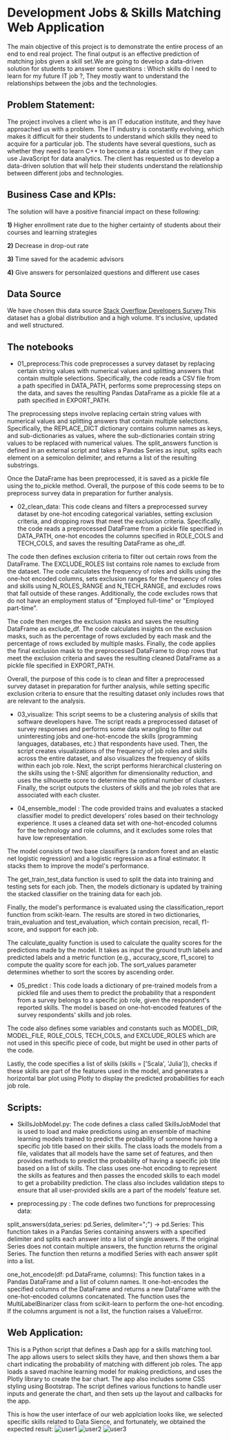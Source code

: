 # Development Jobs & Skills Matching Web Application 


The main objective of this project is to demonstrate the entire process of an end to end real project. The final output is an effective prediction of matching jobs given a skill set.We are going to develop a data-driven solution for students to answer some questions : Which skills do I need to learn for my future IT job ?, They mostly want to understand the relationships between the jobs and the technologies.


## Problem Statement:

The project involves a client who is an IT education institute, and they have approached us with a problem. The IT industry is constantly evolving, which makes it difficult for their students to understand which skills they need to acquire for a particular job. The students have several questions, such as whether they need to learn C++ to become a data scientist or if they can use JavaScript for data analytics. The client has requested us to develop a data-driven solution that will help their students understand the relationship between different jobs and technologies.

## Business Case and KPIs:
The solution will have  a positive financial impact on these following:

**1)** Higher enrollment rate due to the higher certainty of students about their courses and learning strategies

**2)** Decrease in drop-out rate

**3)** Time saved for the academic advisors

**4)** Give answers for personlaized questions and different use cases




## Data Source

We have chosen this data source [Stack Overflow Developers Survey](https://insights.stackoverflow.com/survey).This dataset has a global distribution and a high volume. It's inclusive, updated and well structured. 

## The notebooks

* 01_preprocess:This code preprocesses a survey dataset by replacing certain string values with numerical values and splitting answers that contain multiple selections. Specifically, the code reads a CSV file from a path specified in DATA_PATH, performs some preprocessing steps on the data, and saves the resulting Pandas DataFrame as a pickle file at a path specified in EXPORT_PATH.

The preprocessing steps involve replacing certain string values with numerical values and splitting answers that contain multiple selections. Specifically, the REPLACE_DICT dictionary contains column names as keys, and sub-dictionaries as values, where the sub-dictionaries contain string values to be replaced with numerical values. The split_answers function is defined in an external script and takes a Pandas Series as input, splits each element on a semicolon delimiter, and returns a list of the resulting substrings.

Once the DataFrame has been preprocessed, it is saved as a pickle file using the to_pickle method. Overall, the purpose of this code seems to be to preprocess survey data in preparation for further analysis.

* 02_clean_data: This code cleans and filters a preprocessed survey dataset by one-hot encoding categorical variables, setting exclusion criteria, and dropping rows that meet the exclusion criteria. Specifically, the code reads a preprocessed DataFrame from a pickle file specified in DATA_PATH, one-hot encodes the columns specified in ROLE_COLS and TECH_COLS, and saves the resulting DataFrame as ohe_df.

The code then defines exclusion criteria to filter out certain rows from the DataFrame. The EXCLUDE_ROLES list contains role names to exclude from the dataset. The code calculates the frequency of roles and skills using the one-hot encoded columns, sets exclusion ranges for the frequency of roles and skills using N_ROLES_RANGE and N_TECH_RANGE, and excludes rows that fall outside of these ranges. Additionally, the code excludes rows that do not have an employment status of "Employed full-time" or "Employed part-time".

The code then merges the exclusion masks and saves the resulting DataFrame as exclude_df. The code calculates insights on the exclusion masks, such as the percentage of rows excluded by each mask and the percentage of rows excluded by multiple masks. Finally, the code applies the final exclusion mask to the preprocessed DataFrame to drop rows that meet the exclusion criteria and saves the resulting cleaned DataFrame as a pickle file specified in EXPORT_PATH.

Overall, the purpose of this code is to clean and filter a preprocessed survey dataset in preparation for further analysis, while setting specific exclusion criteria to ensure that the resulting dataset only includes rows that are relevant to the analysis.

* 03_visualize: This script seems to be a clustering analysis of skills that software developers have. The script reads a preprocessed dataset of survey responses and performs some data wrangling to filter out uninteresting jobs and one-hot-encode the skills (programming languages, databases, etc.) that respondents have used. Then, the script creates visualizations of the frequency of job roles and skills across the entire dataset, and also visualizes the frequency of skills within each job role. Next, the script performs hierarchical clustering on the skills using the t-SNE algorithm for dimensionality reduction, and uses the silhouette score to determine the optimal number of clusters. Finally, the script outputs the clusters of skills and the job roles that are associated with each cluster.

* 04_ensemble_model : The code provided trains and evaluates a stacked classifier model to predict developers' roles based on their technology experience. It uses a cleaned data set with one-hot-encoded columns for the technology and role columns, and it excludes some roles that have low representation.

The model consists of two base classifiers (a random forest and an elastic net logistic regression) and a logistic regression as a final estimator. It stacks them to improve the model's performance.

The get_train_test_data function is used to split the data into training and testing sets for each job. Then, the models dictionary is updated by training the stacked classifier on the training data for each job.

Finally, the model's performance is evaluated using the classification_report function from scikit-learn. The results are stored in two dictionaries, train_evaluation and test_evaluation, which contain precision, recall, f1-score, and support for each job.

The calculate_quality function is used to calculate the quality scores for the predictions made by the model. It takes as input the ground truth labels and predicted labels and a metric function (e.g., accuracy_score, f1_score) to compute the quality score for each job. The sort_values parameter determines whether to sort the scores by ascending order.

* 05_predict : This code loads a dictionary of pre-trained models from a pickled file and uses them to predict the probability that a respondent from a survey belongs to a specific job role, given the respondent's reported skills. The model is based on one-hot-encoded features of the survey respondents' skills and job roles.

The code also defines some variables and constants such as MODEL_DIR, MODEL_FILE, ROLE_COLS, TECH_COLS, and EXCLUDE_ROLES which are not used in this specific piece of code, but might be used in other parts of the code.

Lastly, the code specifies a list of skills (skills = ['Scala', 'Julia']), checks if these skills are part of the features used in the model, and generates a horizontal bar plot using Plotly to display the predicted probabilities for each job role.

## Scripts:

* SkillsJobModel.py: The code defines a class called SkillsJobModel that is used to load and make predictions using an ensemble of machine learning models trained to predict the probability of someone having a specific job title based on their skills. The class loads the models from a file, validates that all models have the same set of features, and then provides methods to predict the probability of having a specific job title based on a list of skills. The class uses one-hot encoding to represent the skills as features and then passes the encoded skills to each model to get a probability prediction. The class also includes validation steps to ensure that all user-provided skills are a part of the models' feature set.

* preprocessing.py : The code defines two functions for preprocessing data:

split_answers(data_series: pd.Series, delimiter=";") -> pd.Series: This function takes in a Pandas Series containing answers with a specified delimiter and splits each answer into a list of single answers. If the original Series does not contain multiple answers, the function returns the original Series. The function then returns a modified Series with each answer split into a list.

one_hot_encode(df: pd.DataFrame, columns): This function takes in a Pandas DataFrame and a list of column names. It one-hot-encodes the specified columns of the DataFrame and returns a new DataFrame with the one-hot-encoded columns concatenated. The function uses the MultiLabelBinarizer class from scikit-learn to perform the one-hot encoding. If the columns argument is not a list, the function raises a ValueError.

## Web Application: 

This is a Python script that defines a Dash app for a skills matching tool. The app allows users to select skills they have, and then shows them a bar chart indicating the probability of matching with different job roles. The app loads a saved machine learning model for making predictions, and uses the Plotly library to create the bar chart. The app also includes some CSS styling using Bootstrap. The script defines various functions to handle user inputs and generate the chart, and then sets up the layout and callbacks for the app.

This is how the user interface of our web applciation looks like, we selected specific skills related to Data Sience, and fortunately, we obtained the expected result:
![user1](https://raw.githubusercontent.com/MariemAmmar/Web_App_Matching_Skills_and_Jobs/main/Web_APP_Matching_Skills_and_Jobs/images/img%201.PNG)
![user2](https://raw.githubusercontent.com/MariemAmmar/Web_App_Matching_Skills_and_Jobs/main/Web_APP_Matching_Skills_and_Jobs/images/img2.PNG)
![user3](https://raw.githubusercontent.com/MariemAmmar/Web_App_Matching_Skills_and_Jobs/main/Web_APP_Matching_Skills_and_Jobs/images/img3.PNG)
